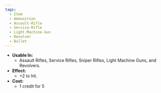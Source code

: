 ```yaml
---
tags:
  - Item
  - Ammunition
  - Assault-Rifle
  - Service-Rifle
  - Light-Machine-Gun
  - Revolver
  - Bullet
---
```

- **Usable In:**
	- Assault Rifles, Service Rifles, Sniper Rifles, Light Machine Guns, and Revolvers.
- **Effect:**
	- +2 to hit.
- **Cost:**
	- 1 credit for 5